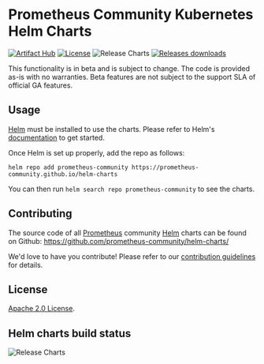 # Prometheus Community Kubernetes Helm Charts

[![Artifact Hub](https://img.shields.io/endpoint?url=https://artifacthub.io/badge/repository/prometheus-community)](https://artifacthub.io/packages/search?org=prometheus&cncf=true) [![License](https://img.shields.io/badge/License-Apache%202.0-blue.svg)](https://opensource.org/licenses/Apache-2.0) ![Release Charts](https://github.com/prometheus-community/helm-charts/workflows/Release%20Charts/badge.svg?branch=main) [![Releases downloads](https://img.shields.io/github/downloads/prometheus-community/helm-charts/total.svg)](https://github.com/prometheus-community/helm-charts/releases)

This functionality is in beta and is subject to change. The code is provided as-is with no warranties. Beta features are not subject to the support SLA of official GA features.

## Usage

[Helm](https://helm.sh) must be installed to use the charts.
Please refer to Helm's [documentation](https://helm.sh/docs/) to get started.

Once Helm is set up properly, add the repo as follows:

```console
helm repo add prometheus-community https://prometheus-community.github.io/helm-charts
```

You can then run `helm search repo prometheus-community` to see the charts.

## Contributing

The source code of all [Prometheus](https://prometheus.io) community [Helm](https://helm.sh) charts can be found on Github: <https://github.com/prometheus-community/helm-charts/>

<!-- Keep full URL links to repo files because this README syncs from main to gh-pages.  -->
We'd love to have you contribute! Please refer to our [contribution guidelines](https://github.com/prometheus-community/helm-charts/blob/main/CONTRIBUTING.md) for details.

## License

<!-- Keep full URL links to repo files because this README syncs from main to gh-pages.  -->
[Apache 2.0 License](https://github.com/prometheus-community/helm-charts/blob/main/LICENSE).

## Helm charts build status

![Release Charts](https://github.com/prometheus-community/helm-charts/workflows/Release%20Charts/badge.svg?branch=main)
